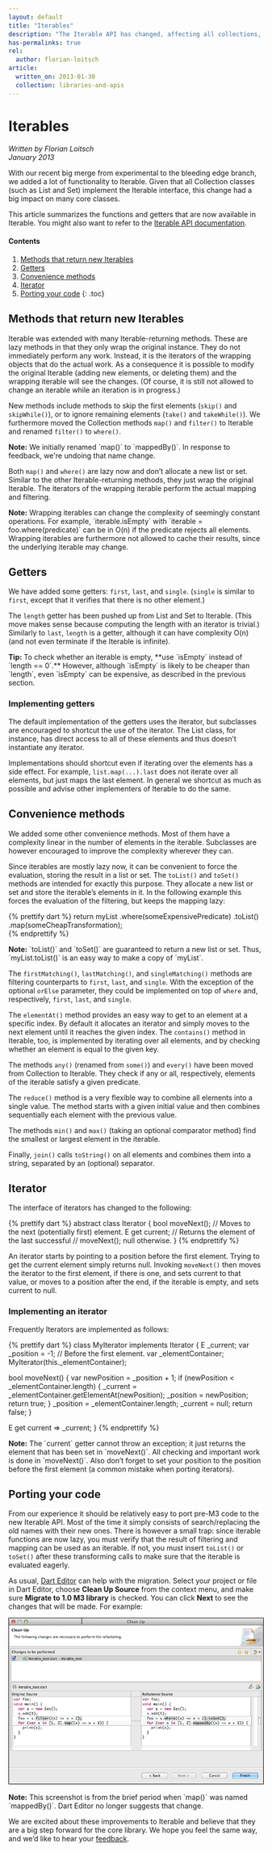 ```yaml
---
layout: default
title: "Iterables"
description: "The Iterable API has changed, affecting all collections, such as lists and sets. Learn about the new API and how to update your code."
has-permalinks: true
rel:
  author: florian-loitsch
article:
  written_on: 2013-01-30
  collection: libraries-and-apis
---
```


# Iterables

<p>
<em>Written by Florian Loitsch <br>
January 2013</em>
</p>

With our recent big merge from experimental to the bleeding edge branch,
we added a lot of functionality to Iterable.
Given that all Collection classes (such as List and Set)
implement the Iterable interface,
this change had a big impact on many core classes.

This article summarizes the functions and getters
that are now available in Iterable.
You might also want to refer to the
[Iterable API documentation](http://api.dartlang.org/dart_core/Iterable.html).

#### Contents
1. [Methods that return new Iterables](#methods-that-return-new-iterables)
1. [Getters](#getters)
1. [Convenience methods](#convenience-methods)
1. [Iterator](#iterator)
1. [Porting your code](#porting-your-code)
{: .toc}


## Methods that return new Iterables

Iterable was extended with many Iterable-returning methods.
These are lazy methods in that they only wrap the original instance.
They do not immediately perform any work.
Instead, it is the iterators of the wrapping objects that do the actual work.
As a consequence it is possible to modify the original Iterable
(adding new elements, or deleting them)
and the wrapping iterable will see the changes.
(Of course, it is still not allowed to change an iterable
while an iteration is in progress.)

New methods include methods to skip the first elements
(`skip()` and `skipWhile()`),
or to ignore remaining elements
(`take()` and `takeWhile()`).
We furthermore moved the Collection methods `map()` and `filter()` to Iterable
and renamed `filter()` to `where()`.

<aside class="alert alert-info" markdown="1">
  <strong>Note:</strong>
  We initially renamed `map()` to `mappedBy()`.
  In response to feedback,
  we're undoing that name change.
</aside>

Both `map()` and `where()` are lazy now
and don’t allocate a new list or set.
Similar to the other Iterable-returning methods,
they just wrap the original Iterable.
The iterators of the wrapping iterable
perform the actual mapping and filtering.

<aside class="alert alert-info" markdown="1">
  <strong>Note:</strong>
  Wrapping iterables
  can change the complexity of seemingly constant operations.
  For example, `iterable.isEmpty` with `iterable = foo.where(predicate)`
  can be in O(n) if the predicate rejects all elements.
  Wrapping iterables are furthermore not allowed to cache their results,
  since the underlying iterable may change.
</aside>

## Getters

We have added some getters: `first`, `last`, and `single`.
(`single` is similar to `first`,
except that it verifies that there is no other element.)

The `length` getter has been pushed up from List and Set to Iterable.
(This move makes sense because
computing the length with an iterator is trivial.)
Similarly to `last`, `length` is a getter,
although it can have complexity O(n)
(and not even terminate if the Iterable is infinite).

<aside class="alert alert-info" markdown="1">
  <strong>Tip:</strong>
  To check whether an iterable is empty,
  **use `isEmpty` instead of `length == 0`.**
  However, although `isEmpty` is likely to be cheaper than `length`,
  even `isEmpty` can be expensive,
  as described in the previous section.
</aside>

### Implementing getters

The default implementation of the getters uses the iterator,
but subclasses are encouraged to shortcut the use of the iterator.
The List class, for instance,
has direct access to all of these elements
and thus doesn’t instantiate any iterator.

Implementations should shortcut even if
iterating over the elements has a side effect.
For example, `list.map(...).last` does not iterate over all elements,
but just maps the last element.
In general we shortcut as much as possible
and advise other implementers of Iterable to do the same.


## Convenience methods

We added some other convenience methods.
Most of them have a complexity linear in
the number of elements in the iterable.
Subclasses are however encouraged to improve the complexity wherever they can.

Since iterables are mostly lazy now,
it can be convenient to force the evaluation,
storing the result in a list or set.
The `toList()` and `toSet()` methods are intended for exactly this purpose.
They allocate a new list or set and store the iterable’s elements in it.
In the following example this forces the evaluation of the filtering,
but keeps the mapping lazy:

{% prettify dart %}
return myList
  .where(someExpensivePredicate)
  .toList()
  .map(someCheapTransformation);  
{% endprettify %}

<aside class="alert alert-info" markdown="1">
  <strong>Note:</strong>
  `toList()` and `toSet()` are guaranteed to return a new list or set.
  Thus, `myList.toList()` is an easy way to make a copy of `myList`.
</aside>

The `firstMatching()`, `lastMatching()`, and `singleMatching()` methods
are filtering counterparts to `first`, `last`, and `single`.
With the exception of the optional `orElse` parameter,
they could be implemented on top of `where` and, respectively,
`first`, `last`, and `single`.

The `elementAt()` method provides an easy way
to get to an element at a specific index.
By default it allocates an iterator
and simply moves to the next element until it reaches the given index.
The `contains()` method in Iterable, too,
is implemented by iterating over all elements,
and by checking whether an element is equal to the given key.

The methods `any()` (renamed from `some()`) and `every()`
have been moved from Collection to Iterable.
They check if any or all, respectively,
elements of the iterable satisfy a given predicate.

The `reduce()` method is a very flexible way
to combine all elements into a single value.
The method starts with a given initial value
and then combines sequentially each element with the previous value.

The methods `min()` and `max()`
(taking an optional comparator method)
find the smallest or largest element in the iterable.

Finally, `join()` calls `toString()` on all elements
and combines them into a string,
separated by an (optional) separator.

## Iterator

The interface of iterators has changed to the following:

{% prettify dart %}
abstract class Iterator<E> {
  bool moveNext();  // Moves to the next (potentially first) element.
  E get current;    // Returns the element of the last successful
                    // moveNext(); null otherwise.
}
{% endprettify %}

An iterator starts by pointing to a position before the first element.
Trying to get the current element simply returns null.
Invoking `moveNext()` then moves the iterator to the first element,
if there is one, and sets current to that value,
or moves to a position after the end,
if the iterable is empty,
and sets current to null.

### Implementing an iterator

Frequently Iterators are implemented as follows:

{% prettify dart %}
class MyIterator<E> implements Iterator<E> {
  E _current;
  var _position = -1;  // Before the first element.
  var _elementContainer;
  MyIterator(this._elementContainer);

  bool moveNext() {
    var newPosition = _position + 1;
    if (newPosition < _elementContainer.length) {
      _current = _elementContainer.getElementAt(newPosition);
      _position = newPosition;
      return true;
    }
    _position = _elementContainer.length;
    _current = null;
    return false;
  }

  E get current => _current;
}
{% endprettify %}

<aside class="alert alert-info" markdown="1">
  <strong>Note:</strong>
  The `current` getter cannot throw an exception;
  it just returns the element that has been set in `moveNext()`.
  All checking and important work is done in `moveNext()`.
  Also don’t forget to set your position
  to the position before the first element
  (a common mistake when porting iterators).
</aside>


## Porting your code

From our experience it should be relatively easy
to port pre-M3 code to the new Iterable API.
Most of the time it simply consists of
search/replacing the old names with their new ones.
There is however a small trap:
since iterable functions are now lazy,
you must verify that the result of filtering and mapping
can be used as an iterable.
If not, you must insert `toList()` or `toSet()`
after these transforming calls
to make sure that the iterable is evaluated eagerly.

As usual, [Dart Editor](http://www.dartlang.org/editor)
can help with the migration.
Select your project or file in Dart Editor,
choose **Clean Up Source** from the context menu,
and make sure **Migrate to 1.0 M3 library** is checked.
You can click **Next** to see the changes that will be made.
For example:

<img style="border:solid 1px black"
     alt="Clean Up dialog showing old and new code, side by side"
     src="imgs/cleanup.png" />

<aside class="alert alert-info" markdown="1">
  <strong>Note:</strong>
  This screenshot is from the brief period when
  `map()` was named `mappedBy()`.
  Dart Editor no longer suggests that change.
</aside>

We are excited about these improvements to Iterable
and believe that they are a big step forward for the core library.
We hope you feel the same way, and we’d like to hear your
[feedback](https://groups.google.com/a/dartlang.org/group/misc).

